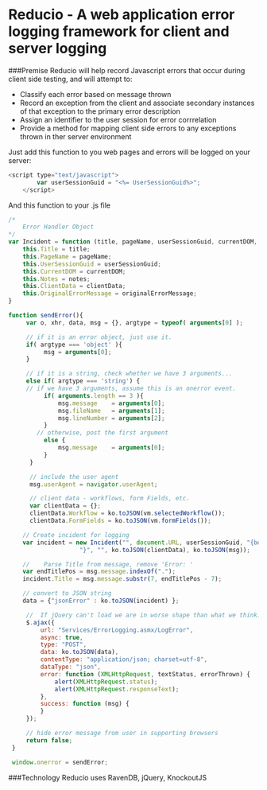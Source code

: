 Reducio - A web application error logging framework for client and server logging
=================================================================================
###Premise
Reducio will help record Javascript errors that occur during client side testing, and will attempt to:
* Classify each error based on message thrown
* Record an exception from the client and associate secondary instances of that 
	exception to the primary error description
* Assign an identifier to the user session for error corrrelation
* Provide a method for mapping client side errors to any exceptions thrown in ther server environment	

Just add this function to you web pages and errors will be logged on your server:

```javascript
<script type="text/javascript">
		var userSessionGuid = "<%= UserSessionGuid%>";
	</script>
```
And this function to your .js file
```javascript
/*
    Error Handler Object
*/
var Incident = function (title, pageName, userSessionGuid, currentDOM, notes, clientData, originalErrorMessage) {
    this.Title = title;
    this.PageName = pageName;
    this.UserSessionGuid = userSessionGuid;
    this.CurrentDOM = currentDOM;
    this.Notes = notes;
    this.ClientData = clientData;
    this.OriginalErrorMessage = originalErrorMessage;
}

function sendError(){
     var o, xhr, data, msg = {}, argtype = typeof( arguments[0] );

     // if it is an error object, just use it.
     if( argtype === 'object' ){
     	  msg = arguments[0];
     }

     // if it is a string, check whether we have 3 arguments...
     else if( argtype === 'string') {
     // if we have 3 arguments, assume this is an onerror event.
          if( arguments.length == 3 ){
              msg.message    = arguments[0];
              msg.fileName   = arguments[1];
              msg.lineNumber = arguments[2];
          }
        // otherwise, post the first argument
          else {
              msg.message    = arguments[0];
          }
      }

      // include the user agent
      msg.userAgent = navigator.userAgent;

      // client data - workflows, form Fields, etc.
      var clientData = {};
      clientData.Workflow = ko.toJSON(vm.selectedWorkflow());
      clientData.FormFields = ko.toJSON(vm.formFields());

    // Create incident for logging
    var incident = new Incident("", document.URL, userSessionGuid, "{body: " + document.body.innerHTML +
                    "}", "", ko.toJSON(clientData), ko.toJSON(msg));

    //    Parse Title from message, remove 'Error: '
    var endTitlePos = msg.message.indexOf(".");
    incident.Title = msg.message.substr(7, endTitlePos - 7);

	// convert to JSON string
	data = {"jsonError" : ko.toJSON(incident) };

     //  If jQuery can't load we are in worse shape than what we think.
	 $.ajax({
	     url: "Services/ErrorLogging.asmx/LogError",
	     async: true,
	     type: "POST",
	     data: ko.toJSON(data),
	     contentType: "application/json; charset=utf-8",
	     dataType: "json",
	     error: function (XMLHttpRequest, textStatus, errorThrown) {
	         alert(XMLHttpRequest.status);
	         alert(XMLHttpRequest.responseText);
	     },
	     success: function (msg) {
	     }
	 });

     // hide error message from user in supporting browsers
     return false;
 }

 window.onerror = sendError;


```

###Technology
Reducio uses RavenDB, jQuery, KnockoutJS

